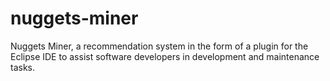 nuggets-miner
=============

Nuggets Miner, a recommendation system in the form of a plugin for the Eclipse IDE to assist software developers in development and maintenance tasks.
